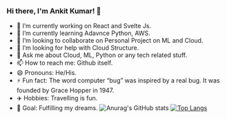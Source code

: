 ### Hi there, I'm Ankit Kumar! 👋

- 🔭 I’m currently working on React and Svelte Js.
- 🌱 I’m currently learning Adavnce Python, AWS.
- 👯 I’m looking to collaborate on Personal Project on ML and Cloud.
- 🤔 I’m looking for help with Cloud Structure.
- 💬 Ask me about Cloud, ML, Python or any tech related stuff.
- 📫 How to reach me: Github itself.
- 😄 Pronouns: He/His.
- ⚡ Fun fact: The word computer “bug” was inspired by a real bug. It was founded by Grace Hopper in 1947.
- ✈️ Hobbies: Travelling is fun.
- 🌲 Goal: Fulfilling my dreams.
![Anurag's GitHub stats](https://github-readme-stats.vercel.app/api?username=ankitkdev&show_icons=true&theme=gradient)
[![Top Langs](https://github-readme-stats.vercel.app/api/top-langs/?username=ankitkdev&hide_progress=false)](https://github.com/ankitkdev/)

